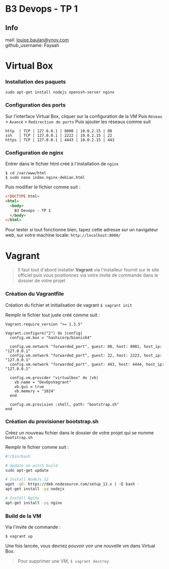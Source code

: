 # B3 Devops - TP 1

## Info 
mail: louise.baulan@ynov.com    
github_username: Fayaah

# Virtual Box

### Installation des paquets 
```
sudo apt-get install nodejs openssh-server nginx
```

### Configuration des ports 
Sur l'interface Virtual Box, cliquer sur la configuration de la VM 
Puis `Réseau` > `Avancé` > `Redirection de ports` 
Puis ajouter les réseaux comme suit 
```
http  | TCP | 127.0.0.1 | 8000 | 10.0.2.15 | 80
ssh   | TCP | 127.0.0.1 | 2222 | 10.0.2.15 | 22
https | TCP | 127.0.0.1 | 4443 | 10.0.2.15 | 443
```

### Configuration de nginx 
Entrer dans le fichier html créé à l'installation de `nginx`
```
$ cd /var/www/html 
$ sudo nano index.nginx-debian.html
```

Puis modifier le fichier comme suit : 
```html
<!DOCTYPE html>
<html>
  <body>
    B3 Devops - TP 1
  </body>
</html>
```

Pour tester si tout fonctionne bien, tapez cette adresse sur un navigateur web, sur votre machine locale: `http://localhost:8000/`

# Vagrant 

> Il faut tout d'abord installer **Vagrant** via l'installeur fournit sur le site officiel puis vous positionnez via votre invite de commande dans le dossier de votre projet

### Création du Vagrantfile 

Création du fichier et initialisation de vagrant
`$ vagrant init`

Remplir le fichier tout juste créé comme suit : 
```
Vagrant.require_version ">= 1.3.5"

Vagrant.configure("2") do |config|
  config.vm.box = "hashicorp/bionic64"

  config.vm.network "forwarded_port", guest: 80, host: 8001, host_ip: "127.0.0.1"
  config.vm.network "forwarded_port", guest: 22, host: 2223, host_ip: "127.0.0.1"
  config.vm.network "forwarded_port", guest: 443, host: 4444, host_ip: "127.0.0.1"

  config.vm.provider "virtualbox" do |vb|
    vb.name = "DevOpsVagrant"
    vb.gui = true 
    vb.memory = "1024"
  end  

  config.vm.provision :shell, path: "bootstrap.sh"
end
```

### Création du provisioner bootstrap.sh

Créez un nouveau fichier dans le dossier de votre projet qui se nomme `bootstrap.sh`

Remplir le fichier comme suit : 
```bash
#!/bin/bash

# Update on witch build 
sudo apt-get update 

# Install NodeJs 12
wget -qO- https://deb.nodesource.com/setup_12.x | -E bash -
apt-get install -yq nodejs

# Install Nginx 
apt-get install -yq nginx
```

### Build de la VM 

Via l'invite de commande : 
```
$ vagrant up 
```

Une fois lancée, vous devriez pouvoir voir une nouvelle vm dans Virtual Box. 

> Pour supprimer une VM, `$ vagrant destroy`
